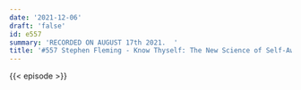 ```yaml
---
date: '2021-12-06'
draft: 'false'
id: e557
summary: 'RECORDED ON AUGUST 17th 2021.  '
title: '#557 Stephen Fleming - Know Thyself: The New Science of Self-Awareness'
---
```

{{< episode >}}
